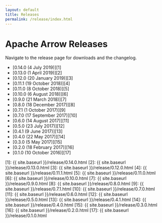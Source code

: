 ```yaml
---
layout: default
title: Releases
permalink: /release/index.html
---
```

<!--
{% comment %}
Licensed to the Apache Software Foundation (ASF) under one or more
contributor license agreements.  See the NOTICE file distributed with
this work for additional information regarding copyright ownership.
The ASF licenses this file to you under the Apache License, Version 2.0
(the "License"); you may not use this file except in compliance with
the License.  You may obtain a copy of the License at

http://www.apache.org/licenses/LICENSE-2.0

Unless required by applicable law or agreed to in writing, software
distributed under the License is distributed on an "AS IS" BASIS,
WITHOUT WARRANTIES OR CONDITIONS OF ANY KIND, either express or implied.
See the License for the specific language governing permissions and
limitations under the License.
{% endcomment %}
-->

# Apache Arrow Releases

Navigate to the release page for downloads and the changelog.

* [0.14.0 (4 July 2019)][1]
* [0.13.0 (1 April 2019)][2]
* [0.12.0 (20 January 2019)][3]
* [0.11.1 (19 October 2018)][4]
* [0.11.0 (8 October 2018)][5]
* [0.10.0 (6 August 2018)][6]
* [0.9.0 (21 March 2018)][7]
* [0.8.0 (18 December 2017)][8]
* [0.7.1 (1 October 2017)][9]
* [0.7.0 (17 September 2017)][10]
* [0.6.0 (14 August 2017)][11]
* [0.5.0 (23 July 2017)][12]
* [0.4.1 (9 June 2017)][13]
* [0.4.0 (22 May 2017)][14]
* [0.3.0 (5 May 2017)][15]
* [0.2.0 (18 February 2017)][16]
* [0.1.0 (10 October 2016)][17]

[1]: {{ site.baseurl }}/release/0.14.0.html
[2]: {{ site.baseurl }}/release/0.13.0.html
[3]: {{ site.baseurl }}/release/0.12.0.html
[4]: {{ site.baseurl }}/release/0.11.1.html
[5]: {{ site.baseurl }}/release/0.11.0.html
[6]: {{ site.baseurl }}/release/0.10.0.html
[7]: {{ site.baseurl }}/release/0.9.0.html
[8]: {{ site.baseurl }}/release/0.8.0.html
[9]: {{ site.baseurl }}/release/0.7.1.html
[10]: {{ site.baseurl }}/release/0.7.0.html
[11]: {{ site.baseurl }}/release/0.6.0.html
[12]: {{ site.baseurl }}/release/0.5.0.html
[13]: {{ site.baseurl }}/release/0.4.1.html
[14]: {{ site.baseurl }}/release/0.4.0.html
[15]: {{ site.baseurl }}/release/0.3.0.html
[16]: {{ site.baseurl }}/release/0.2.0.html
[17]: {{ site.baseurl }}/release/0.1.0.html
